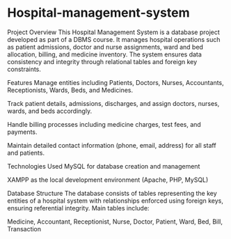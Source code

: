 # Hospital-management-system
Project Overview
This Hospital Management System is a database project developed as part of a DBMS course. It manages hospital operations such as patient admissions, doctor and nurse assignments, ward and bed allocation, billing, and medicine inventory. The system ensures data consistency and integrity through relational tables and foreign key constraints.

Features
Manage entities including Patients, Doctors, Nurses, Accountants, Receptionists, Wards, Beds, and Medicines.

Track patient details, admissions, discharges, and assign doctors, nurses, wards, and beds accordingly.

Handle billing processes including medicine charges, test fees, and payments.

Maintain detailed contact information (phone, email, address) for all staff and patients.

Technologies Used
MySQL for database creation and management

XAMPP as the local development environment (Apache, PHP, MySQL)

Database Structure
The database consists of tables representing the key entities of a hospital system with relationships enforced using foreign keys, ensuring referential integrity.
Main tables include:

Medicine, Accountant, Receptionist, Nurse, Doctor, Patient, Ward, Bed, Bill, Transaction
